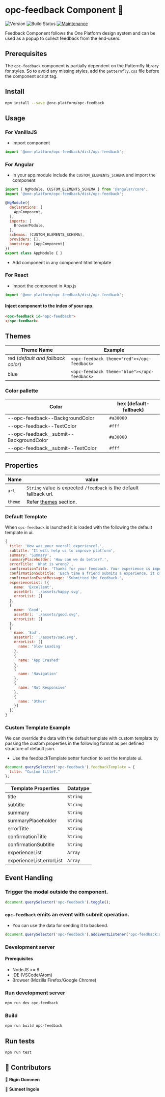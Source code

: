 # opc-feedback Component 👋

![Version](https://img.shields.io/badge/version-0.0.1-blue.svg?cacheSeconds=2592000)
![Build Status](https://travis-ci.org/dwyl/esta.svg?branch=master)
[![Maintenance](https://img.shields.io/badge/Maintained%3F-yes-green.svg)](https://github.com/1-Platform/op-components/graphs/commit-activity)

Feedback Component follows the One Platform design system and can be used as a popup to collect feedback from the end-users.

## Prerequisites
The `opc-feedback` component is partially dependent on the Patternfly library for styles. So to avoid any missing styles, add the `patternfly.css` file before the component script tag.

## Install

```sh
npm install --save @one-platform/opc-feedback
```

## Usage
### For VanillaJS
- Import component
```js
import '@one-platform/opc-feedback/dist/opc-feedback';
```
### For Angular
- In your app.module include the `CUSTOM_ELEMENTS_SCHEMA` and import the component
```js
import { NgModule, CUSTOM_ELEMENTS_SCHEMA } from '@angular/core';
import '@one-platform/opc-feedback/dist/opc-feedback';

@NgModule({
  declarations: [
    AppComponent,
  ],
  imports: [
    BrowserModule,
  ],
  schemas: [CUSTOM_ELEMENTS_SCHEMA],
  providers: [],
  bootstrap: [AppComponent]
})
export class AppModule { }
```
- Add component in any component html template

### For React
- Import the component in App.js
```js
import '@one-platform/opc-feedback/dist/opc-feedback';
```

#### Inject component to the index of your app.
```html
<opc-feedback id="opc-feedback">
</opc-feedback>
```
## Themes
| Theme Name   | Example |
|---------|------------------------------------------------------------------|
| red (*default and fallback color*) | ```<opc-feedback theme="red"></opc-feedback>``` |
| blue | ```<opc-feedback theme="blue"></opc-feedback>``` |

### Color pallette

| Color   | hex (default-fallback) |
|---------|------------------------------------------------------------------|
| --opc-feedback--BackgroundColor | ```#a30000``` |
| --opc-feedback--TextColor | ```#fff``` |
| --opc-feedback__submit--BackgroundColor |  ```#a30000``` |
| --opc-feedback__submit--TextColor | ```#fff``` |

## Properties
| Name   | value |
|---------|------------------------------------------------------------------|
| ```url``` | ```String``` value is expected ```/feedback``` is the default fallback url. |
| ```theme``` | Refer [themes](https://github.com/1-Platform/op-components/tree/master/packages/opc-feedback/README.md#themes) section. |


### Default Template
When ```opc-feedback``` is launched it is loaded with the following the default template in ui.
```js
{
  title: 'How was your overall experience?.',
  subtitle: 'It will help us to improve platform',
  summary: 'Summary',
  summaryPlaceholder: 'How can we do better?.',
  errorTitle: 'What is wrong?',
  confirmationTitle: 'Thanks for your feedback. Your experience is important to us!',
  confirmationSubTitle: 'Each time a friend submits a experience, it creates a task for our developer team to resolve it with priority.',
  confirmationEventMessage: 'Submitted the feedback.',
  experienceList: [{
    name: 'Excellent',
    assetUrl: './assets/happy.svg',
    errorList: []
  },
  {
    name: 'Good',
    assetUrl: './assets/good.svg',
    errorList: []
  },
  {
    name: 'Sad',
    assetUrl: './assets/sad.svg',
    errorList: [{
      name: 'Slow Loading'
    },
    {
      name: 'App Crashed'
    },
    {
      name: 'Navigation'
    },
    {
      name: 'Not Responsive'
    },
    {
      name: 'Other'
    }]
  }]
}
```

### Custom Template Example
We can override the data with the default template with custom template by passing the custom properties in the following format as per defined structure of default json.

* Use the feedbackTemplate setter function to set the template ui.
```js
document.querySelector('opc-feedback').feedbackTemplate = {
  title: "Custom title?."
};
```

| Template Properties   | Datatype |
|---------|------------------------------------------------------------------|
| title | ```String``` |
| subtitle | ```String``` |
| summary | ```String``` |
| summaryPlaceholder | ```String``` |
| errorTitle | ```String``` |
| confirmationTitle | ```String``` |
| confirmationSubtitle | ```String``` |
| experienceList | ```Array``` |
| experienceList.errorList | ```Array``` |

## Event Handling
### Trigger the modal outside the component.
```js
document.querySelector('opc-feedback').toggle();
```

### ```opc-feedback``` emits an event with submit operation.
 - You can use the data for sending it to backend.

```js
document.querySelector('opc-feedback').addEventListener('opc-feedback:submit', (event) => console.log(event.detail.data) );
```
### Development server
#### Prerequisites
* NodeJS >= 8
* IDE (VSCode/Atom)
* Browser (Mozilla Firefox/Google Chrome)

### Run development server

```sh
npm run dev opc-feedback
```

### Build
```sh
npm run build opc-feedback
```

## Run tests

```sh
npm run test
```

## 🤝 Contributors

👤 **Rigin Oommen**

👤 **Sumeet Ingole**
